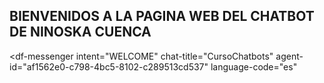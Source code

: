 ## BIENVENIDOS A LA PAGINA WEB DEL CHATBOT DE NINOSKA CUENCA 
<script src="https://www.gstatic.com/dialogflow-console/fast/messenger/bootstrap.js?v=1"></script>
<df-messenger
  intent="WELCOME"
  chat-title="CursoChatbots"
  agent-id="af1562e0-c798-4bc5-8102-c289513cd537"
  language-code="es"
></df-messenger>

